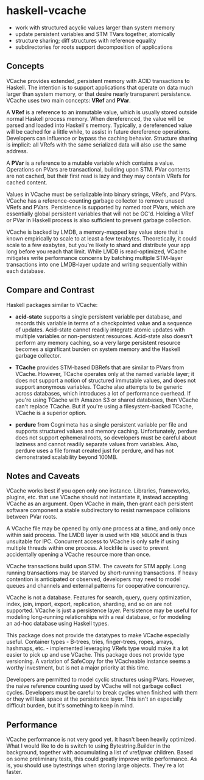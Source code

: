 haskell-vcache
==============

* work with structured acyclic values larger than system memory 
* update persistent variables and STM TVars together, atomically 
* structure sharing; diff structures with reference equality 
* subdirectories for roots support decomposition of applications

Concepts
--------

VCache provides extended, persistent memory with ACID transactions to Haskell. The intention is to support applications that operate on data much larger than system memory, or that desire nearly transparent persistence. VCache uses two main concepts: **VRef** and **PVar**.

A **VRef** is a reference to an immutable value, which is usually stored outside normal Haskell process memory. When dereferenced, the value will be parsed and loaded into Haskell's memory. Typically, a dereferenced value will be cached for a little while, to assist in future dereference operations. Developers can influence or bypass the caching behavior. Structure sharing is implicit: all VRefs with the same serialized data will also use the same address.

A **PVar** is a reference to a mutable variable which contains a value. Operations on PVars are transactional, building upon STM. PVar contents are not cached, but their first read is lazy and they may contain VRefs for cached content.

Values in VCache must be serializable into binary strings, VRefs, and PVars. VCache has a reference-counting garbage collector to remove unused VRefs and PVars. Persistence is supported by named root PVars, which are essentially global persistent variables that will not be GC'd. Holding a VRef or PVar in Haskell process is also sufficient to prevent garbage collection.

VCache is backed by LMDB, a memory-mapped key value store that is known empirically to scale to at least a few terabytes. Theoretically, it could scale to a few exabytes, but you're likely to shard and distribute your app long before you reach that limit. While LMDB is read-optimized, VCache mitigates write performance concerns by batching multiple STM-layer transactions into one LMDB-layer update and writing sequentially within each database.

Compare and Contrast
--------------------

Haskell packages similar to VCache:

* **acid-state** supports a single persistent variable per database, and records this variable in terms of a checkpointed value and a sequence of updates. Acid-state cannot readily integrate atomic updates with multiple variables or non-persistent resources. Acid-state also doesn't perform any memory caching, so a very large persistent resource becomes a significant burden on system memory and the Haskell garbage collector.

* **TCache** provides STM-based DBRefs that are similar to PVars from VCache. However, TCache operates only at the named variable layer; it does not support a notion of structured immutable values, and does not support anonymous variables. TCache also attempts to be generic across databases, which introduces a lot of performance overhead. If you're using TCache with Amazon S3 or shared databases, then VCache can't replace TCache. But if you're using a filesystem-backed TCache, VCache is a superior option.

* **perdure** from Cognimeta has a single persistent variable per file and supports structured values and memory caching. Unfortunately, perdure does not support ephemeral roots, so developers must be careful about laziness and cannot readily separate values from variables. Also, perdure uses a file format created just for perdure, and has not demonstrated scalability beyond 100MB.

Notes and Caveats
-----------------

VCache works best if you open only one instance. Libraries, frameworks, plugins, etc. that use VCache should not instantiate it, instead accepting VCache as an argument. Open VCache in main, then grant each persistent software component a stable subdirectory to resist namespace collisions between PVar roots. 

A VCache file may be opened by only one process at a time, and only once within said process. The LMDB layer is used with `MDB_NOLOCK` and is thus unsuitable for IPC. Concurrent access to VCache is only safe if using multiple threads within one process. A lockfile is used to prevent accidentally opening a VCache resource more than once.

VCache transactions build upon STM. The caveats for STM apply. Long running transactions may be starved by short-running transactions. If heavy contention is anticipated or observed, developers may need to model queues and channels and external patterns for cooperative concurrency. 

VCache is not a database. Features for search, query, query optimization, index, join, import, export, replication, sharding, and so on are not supported. VCache is just a persistence layer. Persistence may be useful for modeling long-running relationships with a real database, or for modeling an ad-hoc database using Haskell types. 

This package does not provide the datatypes to make VCache especially useful. Container types - B-trees, tries, finger-trees, ropes, arrays, hashmaps, etc. - implemented leveraging VRefs type would make it a lot easier to pick up and use VCache. This package does not provide type versioning. A variation of SafeCopy for the VCacheable instance seems a worthy investment, but is not a major priority at this time.

Developers are permitted to model cyclic structures using PVars. However, the naive reference counting used by VCache will not garbage collect cycles. Developers must be careful to break cycles when finished with them or they will leak space at the persistence layer. This isn't an especially difficult burden, but it's something to keep in mind.

Performance
-----------

VCache performance is not very good yet. It hasn't been heavily optimized. What I would like to do is switch to using Bytestring.Builder in the background, together with accumulating a list of vref/pvar children. Based on some preliminary tests, this could greatly improve write performance. As is, you should use bytestrings when storing large objects. They're a lot faster.
